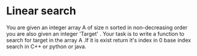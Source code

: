# Linear search
You are given an integer array A of size n sorted in non-decreasing order you are also given an integer 'Target' . Your task is to write a function to search for target in the array A .If it is exist return it's index in 0 base index search in C++ or python or java.
